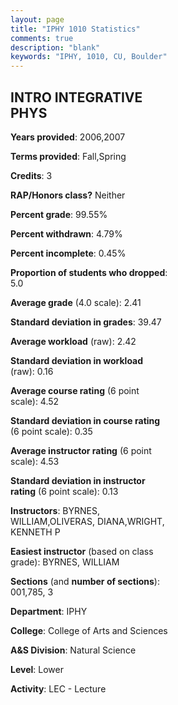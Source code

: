```yaml
---
layout: page
title: "IPHY 1010 Statistics"
comments: true
description: "blank"
keywords: "IPHY, 1010, CU, Boulder"
--- 
```

<head>
<script src="https://ajax.googleapis.com/ajax/libs/jquery/2.1.3/jquery.min.js"></script>
<script src="https://dl.dropboxusercontent.com/s/pc42nxpaw1ea4o9/highcharts.js?dl=0"></script>
<!-- <script src="../assets/js/highcharts.js"></script> -->
<style type="text/css">@font-face {
	font-family: "Bebas Neue";
	src: url(https://www.filehosting.org/file/details/544349/BebasNeue%20Regular.otf) format("opentype");
	}
	h1.Bebas { 
		font-family: "Bebas Neue", Verdana, Tahoma;
	}
</style>
</head>
<body>
	<div id="container" style="float: right; width: 45%; height: 88%; margin-left: 2.5%; margin-right: 2.5%;"></div>
	<script language="JavaScript">
		$(document).ready(function() {
		var chart = {type: 'column'};
		var title = {text: 'Grade Distribution'};
		var xAxis = {categories: ['A','B','C','D','F'],crosshair: true};
		var yAxis = {min: 0,title: {text: 'Percentage'}};
		var tooltip = {headerFormat: '<center><b><span style="font-size:20px">{point.key}</span></b></center>',
		               pointFormat: '<td style="padding:0"><b>{point.y:.1f}%</b></td>',
		               footerFormat: '</table>',shared: true,useHTML: true};
		var plotOptions = {column: {pointPadding: 0.0,borderWidth: 0}};  
		var credits = {enabled: false};var series= [{name: 'Percent',data: [10.56,27.11,35.92,17.08,9.33,]}];
		var json = {};
		json.chart = chart;
		json.title = title;
		json.tooltip = tooltip;
		json.xAxis = xAxis;
		json.yAxis = yAxis;  
		json.series = series;
		json.plotOptions = plotOptions;  
		json.credits = credits;
		$('#container').highcharts(json);
	});
	</script>
</body>
			   
## INTRO INTEGRATIVE PHYS

**Years provided**: 2006,2007

**Terms provided**: Fall,Spring

**Credits**: 3

**RAP/Honors class?** Neither

**Percent grade**: 99.55%

**Percent withdrawn**: 4.79%

**Percent incomplete**: 0.45%

**Proportion of students who dropped**: 5.0

**Average grade** (4.0 scale): 2.41

**Standard deviation in grades**: 39.47

**Average workload** (raw): 2.42

**Standard deviation in workload** (raw): 0.16

**Average course rating** (6 point scale): 4.52

**Standard deviation in course rating** (6 point scale): 0.35

**Average instructor rating** (6 point scale): 4.53

**Standard deviation in instructor rating** (6 point scale): 0.13

**Instructors**: BYRNES, WILLIAM,OLIVERAS, DIANA,WRIGHT, KENNETH P

**Easiest instructor** (based on class grade): BYRNES, WILLIAM

**Sections** (and **number of sections**): 001,785, 3

**Department**: IPHY

**College**: College of Arts and Sciences

**A&S Division**: Natural Science

**Level**: Lower

**Activity**: LEC - Lecture